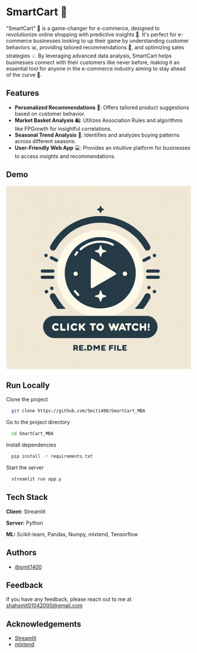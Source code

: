 # SmartCart 🛒

"SmartCart" 🛒 is a game-changer for e-commerce, designed to revolutionize online shopping with predictive insights 🎯. It's perfect for e-commerce businesses looking to up their game by understanding customer behaviors 📊, providing tailored recommendations 🎁, and optimizing sales strategies 💡. By leveraging advanced data analysis, SmartCart helps businesses connect with their customers like never before, making it an essential tool for anyone in the e-commerce industry aiming to stay ahead of the curve 🚀.
## Features

- **Personalized Recommendations** 🎁: Offers tailored product suggestions based on customer behavior.
- **Market Basket Analysis** 🛍️: Utilizes Association Rules and algorithms like FPGrowth for insightful correlations.
- **Seasonal Trend Analysis** 📅: Identifies and analyzes buying patterns across different seasons.
- **User-Friendly Web App** 💻: Provides an intuitive platform for businesses to access insights and recommendations.

## Demo

<a href="https://www.youtube.com/watch?v=wn5hawCrVMY" title="SmartCart - Demo">
  <img src="./media/click.png" alt="Video Title" width="600" height="500" style="max-width:100%;">
</a>



## Run Locally

Clone the project

```bash
  git clone https://github.com/Smit1400/SmartCart_MBA
```

Go to the project directory

```bash
  cd SmartCart_MBA
```

Install dependencies

```bash
  pip install -r requirements.txt
```

Start the server

```bash
  streamlit run app.y
```
## Tech Stack

**Client:** Streamlit

**Server:** Python

**ML:** Scikit-learn, Pandas, Numpy, mlxtend, Tensorflow
## Authors

- [@smit1400](https://github.com/smit1400)
## Feedback

If you have any feedback, please reach out to me at shahsmit01042000@gmail.com
## Acknowledgements

- [Streamlit](https://streamlit.io/)
- [mlxtend](https://rasbt.github.io/mlxtend/)
